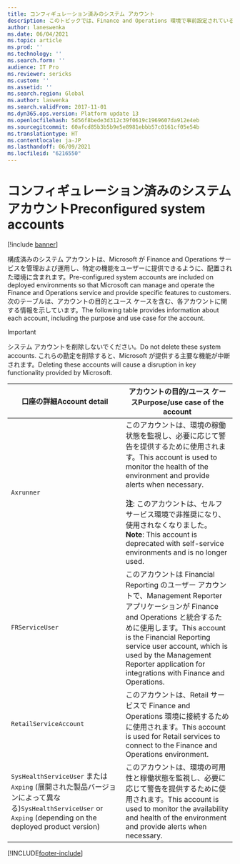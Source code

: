 ```yaml
---
title: コンフィギュレーション済みのシステム アカウント
description: このトピックでは、Finance and Operations 環境で事前設定されているシステム アカウントについて説明します。
author: laneswenka
ms.date: 06/04/2021
ms.topic: article
ms.prod: ''
ms.technology: ''
ms.search.form: ''
audience: IT Pro
ms.reviewer: sericks
ms.custom: ''
ms.assetid: ''
ms.search.region: Global
ms.author: laswenka
ms.search.validFrom: 2017-11-01
ms.dyn365.ops.version: Platform update 13
ms.openlocfilehash: 5d56f8bede3d312c39f0619c1969607da912e4eb
ms.sourcegitcommit: 60afcd85b3b5b9e5e8981ebbb57c0161cf05e54b
ms.translationtype: HT
ms.contentlocale: ja-JP
ms.lasthandoff: 06/09/2021
ms.locfileid: "6216550"
---
```

# <a name="preconfigured-system-accounts"></a><span data-ttu-id="8bd0c-103">コンフィギュレーション済みのシステム アカウント</span><span class="sxs-lookup"><span data-stu-id="8bd0c-103">Preconfigured system accounts</span></span>

[!include [banner](../includes/banner.md)]

<span data-ttu-id="8bd0c-104">構成済みのシステム アカウントは、Microsoft が Finance and Operations サービスを管理および運用し、特定の機能をユーザーに提供できるように、配置された環境に含まれます。</span><span class="sxs-lookup"><span data-stu-id="8bd0c-104">Pre-configured system accounts are included on deployed environments so that Microsoft can manage and operate the Finance and Operations service and provide specific features to customers.</span></span> <span data-ttu-id="8bd0c-105">次のテーブルは、アカウントの目的とユース ケースを含む、各アカウントに関する情報を示しています。</span><span class="sxs-lookup"><span data-stu-id="8bd0c-105">The following table provides information about each account, including the purpose and use case for the account.</span></span>  

> [!IMPORTANT] 
> <span data-ttu-id="8bd0c-106">システム アカウントを削除しないでください。</span><span class="sxs-lookup"><span data-stu-id="8bd0c-106">Do not delete these system accounts.</span></span> <span data-ttu-id="8bd0c-107">これらの勘定を削除すると、Microsoft が提供する主要な機能が中断されます。</span><span class="sxs-lookup"><span data-stu-id="8bd0c-107">Deleting these accounts will cause a disruption in key functionality provided by Microsoft.</span></span>

| <span data-ttu-id="8bd0c-108">口座の詳細</span><span class="sxs-lookup"><span data-stu-id="8bd0c-108">Account detail</span></span> | <span data-ttu-id="8bd0c-109">アカウントの目的/ユース ケース</span><span class="sxs-lookup"><span data-stu-id="8bd0c-109">Purpose/use case of the account</span></span>|
|---|---|
| `Axrunner` | <span data-ttu-id="8bd0c-110">このアカウントは、環境の稼働状態を監視し、必要に応じて警告を提供するために使用されます。</span><span class="sxs-lookup"><span data-stu-id="8bd0c-110">This account is used to monitor the health of the environment and provide alerts when necessary.</span></span><br><br><span data-ttu-id="8bd0c-111">**注**: このアカウントは、セルフサービス環境で非推奨になり、使用されなくなりました。</span><span class="sxs-lookup"><span data-stu-id="8bd0c-111">**Note**: This account is deprecated with self-service environments and is no longer used.</span></span> |
| `FRServiceUser` | <span data-ttu-id="8bd0c-112">このアカウントは Financial Reporting のユーザー アカウントで、Management Reporter アプリケーションが  Finance and Operations と統合するために使用します。</span><span class="sxs-lookup"><span data-stu-id="8bd0c-112">This account is the Financial Reporting service user account, which is used by the Management Reporter application for integrations with Finance and Operations.</span></span> |
| `RetailServiceAccount` | <span data-ttu-id="8bd0c-113">このアカウントは、Retail サービスで Finance and Operations 環境に接続するために使用されます。</span><span class="sxs-lookup"><span data-stu-id="8bd0c-113">This account is used for Retail services to connect to the Finance and Operations environment.</span></span> |
| <span data-ttu-id="8bd0c-114">`SysHealthServiceUser` または `Axping` (展開された製品バージョンによって異なる)</span><span class="sxs-lookup"><span data-stu-id="8bd0c-114">`SysHealthServiceUser` or `Axping` (depending on the deployed product version)</span></span> | <span data-ttu-id="8bd0c-115">このアカウントは、環境の可用性と稼働状態を監視し、必要に応じて警告を提供するために使用されます。</span><span class="sxs-lookup"><span data-stu-id="8bd0c-115">This account is used to monitor the availability and health of the environment and provide alerts when necessary.</span></span> |


[!INCLUDE[footer-include](../../../includes/footer-banner.md)]
